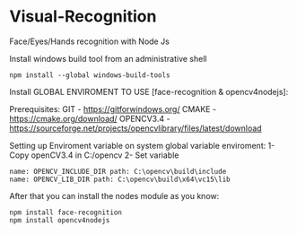 # Visual-Recognition
Face/Eyes/Hands recognition with Node Js


Install windows build tool from an administrative shell

    npm install --global windows-build-tools
         
Install GLOBAL ENVIROMENT TO USE [face-recognition & opencv4nodejs]:

Prerequisites:
    GIT - https://gitforwindows.org/
    CMAKE - https://cmake.org/download/
    OPENCV3.4 - https://sourceforge.net/projects/opencvlibrary/files/latest/download
    
Setting up Enviroment variable on system global variable enviroment:
    1- Copy openCV3.4 in C:/opencv
    2- Set variable 
                
    name: OPENCV_INCLUDE_DIR path: C:\opencv\build\include
    name: OPENCV_LIB_DIR path: C:\opencv\build\x64\vc15\lib
  
After that you can install the nodes module as you know:

    npm install face-recognition
    npm install opencv4nodejs
    
    
